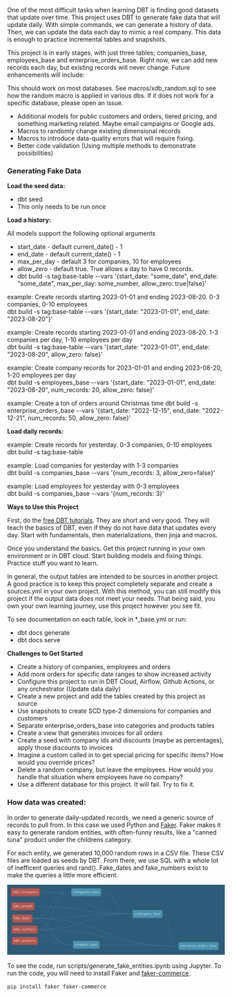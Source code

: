 One of the most difficult tasks when learning DBT is finding good datasets that update over time. This
project uses DBT to generate fake data that will update daily. With simple commands, we can generate a history of data.
Then, we can update the data each day to mimic a real company. This data is enough to practice incremental tables and snapshots.

This project is in early stages, with just three tables; companies_base, employees_base and enterprise_orders_base. 
Right now, we can add new records each day, but existing records will never change. Future enhancements will include: 

This should work on most databases. See macros/xdb_random.sql to see how the random macro is applied in various dbs. If it 
does not work for a specific database, please open an issue. 

- Additional models for public customers and orders, tiered pricing, and something marketing related. Maybe email campaigns or Google ads. 
- Macros to randomly change existing dimensional records
- Macros to introduce data-quality errors that will require fixing. 
- Better code validation (Using multiple methods to demonstrate possibilities)


### Generating Fake Data 

**Load the seed data:**
- dbt seed
- This only needs to be run once

**Load a history:**

All models support the following optional arguments
- start_date - default current_date() - 1 
- end_date - default current_date() - 1
- max_per_day - default 3 for companies, 10 for employees
- allow_zero - default true. True allows a day to have 0 records.
- dbt build -s tag:base-table --vars '{start_date: "some_date", end_date: "some_date", max_per_day: some_number, allow_zero: true|false}'

example: Create records starting 2023-01-01 and ending 2023-08-20. 0-3 companies, 0-10 employees \
dbt build -s tag:base-table --vars '{start_date: "2023-01-01", end_date: "2023-08-20"}'

example: Create records starting 2023-01-01 and ending 2023-08-20. 1-3 companies per day, 1-10 employees per day \
dbt build -s tag:base-table --vars '{start_date: "2023-01-01", end_date: "2023-08-20", allow_zero: false}'

example: Create company records for 2023-01-01 and ending 2023-08-20, 1-20 employees per day \
dbt build -s employees_base --vars '{start_date: "2023-01-01", end_date: "2023-08-20", num_records: 20, allow_zero: false}'

example: Create a ton of orders around Christmas time
dbt build -s enterprise_orders_base --vars '{start_date: "2022-12-15", end_date: "2022-12-21", num_records: 50, allow_zero: false}'

**Load daily records:**

example: Create records for yesterday. 0-3 companies, 0-10 employees \
dbt build -s tag:base-table

example: Load companies for yesterday with 1-3 companies \
dbt build -s companies_base --vars '{num_records: 3, allow_zero=false}'

example: Load employees for yesterday with 0-3 employees \
dbt build -s companies_base --vars '{num_records: 3}'


**Ways to Use this Project**

First, do the [free DBT tutorials](https://courses.getdbt.com/collections). They are short and very good. They will teach the basics of DBT, even if they do not have data
that updates every day. Start with fundamentals, then materializations, then jinja and macros. 

Once you understand the basics. Get this project running in your own environment or in DBT cloud. Start building models and fixing things. Practice stuff you want to learn. 

In general, the output tables are intended to be sources in another project. A good practice is to keep this project completely
separate and create a sources.yml in your own project. With this method, you can still modify this project if the output data
does not meet your needs. That being said, you own your own learning journey, use this project however you see fit.  

To see documentation on each table, look in *_base.yml or run:
- dbt docs generate
- dbt docs serve

**Challenges to Get Started**
- Create a history of companies, employees and orders
- Add more orders for specific date ranges to show increased activity
- Configure this project to run in DBT Cloud, Airflow, Github Actions, or any orchestrator (Update data daily)
- Create a new project and add the tables created by this project as source
- Use snapshots to create SCD type-2 dimensions for companies and customers
- Separate enterprise_orders_base into categories and products tables
- Create a view that generates invoices for all orders
- Create a seed with company ids and discounts (maybe as percentages), apply those discounts to invoices
- Imagine a custom called in to get special pricing for specific items? How would you override prices?
- Delete a random company, but leave the employees. How would you handle that situation where employees have no company? 
- Use a different database for this project. It will fail. Try to fix it. 


### How data was created:

In order to generate daily-updated records, we need a generic source of records to pull from. 
In this case we used Python and [Faker](https://faker.readthedocs.io/en/master/). Faker makes
it easy to generate random entities, with often-funny results, like a "canned tuna" product under
the childrens category. 

For each entity, we generated 10,000 random rows in a CSV file. These CSV
files are loaded as seeds by DBT. From there, we use SQL with a whole lot of inefficent queries
and rand(). Fake_dates and fake_numbers exist to make the queries a little more efficient.  



![DBT DAG with seeds](resources/dag_with_seeds.png)

To see the code, run scripts/generate_fake_entities.ipynb using Jupyter. To run the code, you will need to install Faker and [faker-commerce](https://github.com/nicobritos/python-faker-commerce). 

```
pip install faker faker-commerce
```
